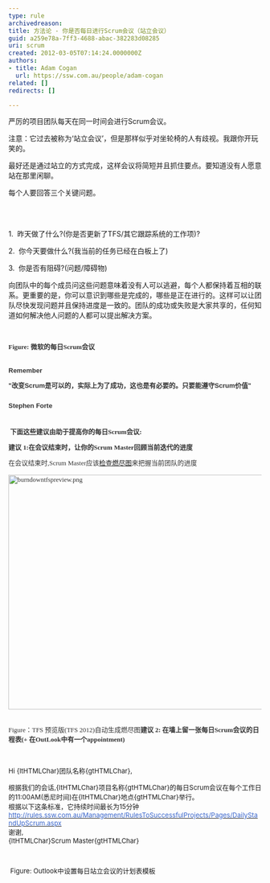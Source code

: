 ```yaml
---
type: rule
archivedreason: 
title: 方法论 - 你是否每日进行Scrum会议（站立会议）
guid: a259e78a-7ff3-4688-abac-382283d08285
uri: scrum
created: 2012-03-05T07:14:24.0000000Z
authors:
- title: Adam Cogan
  url: https://ssw.com.au/people/adam-cogan
related: []
redirects: []

---
```



​严厉的项目团队每天在同一时间会进行Scrum会议。<p>注意：它过去被称为‘站立会议’，但是那样似乎对坐轮椅的人有歧视。我跟你开玩笑的。</p>
<p>最好还是通过站立的方式完成，这样会议将简短并且抓住要点。要知道没有人愿意站在那里闲聊。</p>
<p>每个人要回答三个关键问题。</p>
<br><excerpt class='endintro'></excerpt><br>
<p>​1.&#160; 昨天做了什么?(你是否更新了TFS/其它跟踪系统的工作项)?</p>
<p>2.&#160; 你今天要做什么?(我当前的任务已经在白板上了)</p>
<p>3.&#160; 你是否有阻碍?(问题/障碍物)</p>
<p>向团队中的每个成员问这些问题意味着没有人可以逃避，每个人都保持着互相的联系。更重要的是，你可以意识到哪些是完成的，哪些是正在进行的。这样可以让团队尽快发现问题并且保持进度是一致的。团队的成功或失败是大家共享的，任何知道如何解决他人问题的人都可以提出解决方案。</p>
<p>&#160;</p>
<div style="line-height&#58;18px;"><font color="#333333"><font face="Verdana"><font size="2"><font color="#333333"><font face="Verdana"><font size="2"><strong>Figure&#58; 微软的每日Scrum会议</strong></font></font></font></font></font></font></div>
<font color="#333333" style="line-height&#58;18px;"><font face="Verdana"><font size="2"><div><strong>&#160;</strong></div>
<div class="ssw-rteStyle-GreyBox"><div style="padding-bottom&#58;10px;line-height&#58;20px;margin-top&#58;0px;padding-left&#58;0px;padding-right&#58;0px;font-family&#58;verdana,arial,sans-serif;margin-bottom&#58;0px;padding-top&#58;10px;"><strong>Remember</strong><span style="line-height&#58;18px;"><strong></strong> <div style="padding-bottom&#58;10px;line-height&#58;20px;margin-top&#58;0px;padding-left&#58;0px;padding-right&#58;0px;margin-bottom&#58;0px;padding-top&#58;10px;"><strong>&quot;改变Scrum是可以的，实际上为了成功，这也是有必要的。只要能遵守Scrum价值&quot;</strong></div>
<div style="padding-bottom&#58;10px;line-height&#58;20px;margin-top&#58;0px;padding-left&#58;0px;padding-right&#58;0px;margin-bottom&#58;0px;padding-top&#58;10px;"><strong>Stephen Forte</strong></div></span></div></div>
<p><strong>&#160;下面这些建议由助于提高你的每日Scrum会议&#58;</strong></p>
<p><strong>建议 1&#58;在会议结束时，让你的Scrum Master回顾当前迭代的进度</strong></p>
在会议结束时,Scrum Master应该<a href="/Management/RulesToBetterScrumUsingTFS/Pages/DailyReportsEmailedToTeam.aspx">检查燃尽图</a>来把握当前团队的进度</font></font></font> <p><font color="#333333"><font face="Verdana"><font size="2"><img class="ssw-rteStyle-ImageArea" alt="burndowntfspreview.png" src="/Management/RulesToSuccessfulProjects/PublishingImages/burndowntfspreview.png" style="width&#58;601px;height&#58;467px;" />&#160;</font></font></font><font color="#333333"><font face="Verdana"><font size="2"></font></font></font></p>
<p class="ssw-rteStyle-FigureNormal"><font color="#333333"><font face="Verdana"><font size="2">Figure：TFS 预览版(TFS 2012)自动生成燃尽图<strong><font color="#333333" size="2" face="Verdana">建议</font></strong><strong><font color="#333333" size="2" face="Verdana"></font></strong><strong><font color="#333333" size="2" face="Verdana"> 2&#58; 在墙上留一张每日Scrum会议的日程表(+ 在OutLook中有一个appointment)</font></strong></font></font></font></p>
<p class="ssw-rteStyle-FigureNormal"><font size="2">&#160;<div class="ssw-rteStyle-GreyBox"><p><span>Hi {ltHTMLChar}团队名称{gtHTMLChar},</span></p>
<p><span><div><span>根据我们的会话,{ltHTMLChar}项目名称{gtHTMLChar}的每日Scrum会议在每个工作日的11&#58;00AM(悉尼时间)在{ltHTMLChar}地点{gtHTMLChar}举行。</span></div>
<div>根据以下这条标准，它持续时间最长为15分钟</div>
<div><a href="/Management/RulesToSuccessfulProjects/Pages/DailyStandUpScrum.aspx"><span><font color="#3a66cc">http&#58;//rules.ssw.com.au/Management/RulesToSuccessfulProjects/Pages/DailyStandUpScrum.aspx</font></span></a></div>
<div>谢谢,</div>
{ltHTMLChar}Scrum Master{gtHTMLChar}​&#160;</span>&#160;</p>
&#160;</div>
<p>&#160;<span>Figure&#58; Outlook中设置每日站立会议的计划表模板</span></p>
<p><span></span></p></font></p>



